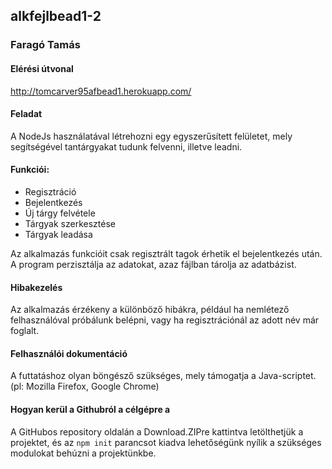 ## alkfejlbead1-2

### Faragó Tamás

#### Elérési útvonal
http://tomcarver95afbead1.herokuapp.com/

#### Feladat
A NodeJs használatával létrehozni egy egyszerűsített felületet, mely segítségével tantárgyakat tudunk felvenni, illetve leadni.

#### Funkciói: 
* Regisztráció
* Bejelentkezés
* Új tárgy felvétele
* Tárgyak szerkesztése
* Tárgyak leadása

Az alkalmazás funkcióit csak regisztrált tagok érhetik el bejelentkezés után.
A program perzisztálja az adatokat, azaz fájlban tárolja az adatbázist. 

#### Hibakezelés
Az alkalmazás érzékeny a különböző hibákra, például ha nemlétező felhasználóval próbálunk belépni, vagy ha regisztrációnál
az adott név már foglalt.


#### Felhasználói dokumentáció
A futtatáshoz olyan böngésző szükséges, mely támogatja a Java-scriptet. (pl: Mozilla Firefox, Google Chrome)

#### Hogyan kerül a Githubról a célgépre a 
A GitHubos repository oldalán a Download.ZIPre kattintva letölthetjük a projektet, és az ````npm init```` parancsot kiadva lehetőségünk nyílik a szükséges modulokat behúzni a projektünkbe.


